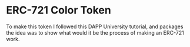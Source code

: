 # ERC-721 Color Token
 To make this token I followed this DAPP University tutorial, and packages the idea was to show what would it be the process of making an ERC-721 work.
